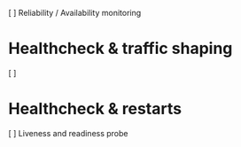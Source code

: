 
[ ] Reliability / Availability monitoring


# Healthcheck & traffic shaping
[ ]

# Healthcheck & restarts
[ ] Liveness and readiness probe